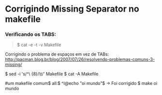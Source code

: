 


# Corrigindo Missing Separator no makefile

### Verificando os TABS:
> $ cat -e -t -v Makefile 

Corrigindo o problema de espaços em vez de TABs:
    http://pacman.blog.br/blog/2007/07/26/resolvendo-problemas-comuns-3-missing/

$ sed  -i 's/^\ \{8\}/\t/' Makefile
$ cat -A Makefile

#um makefile comum$
all:$
^I@echo "oi mundo"$ -> Foi corrigido
$ make
oi mundo
